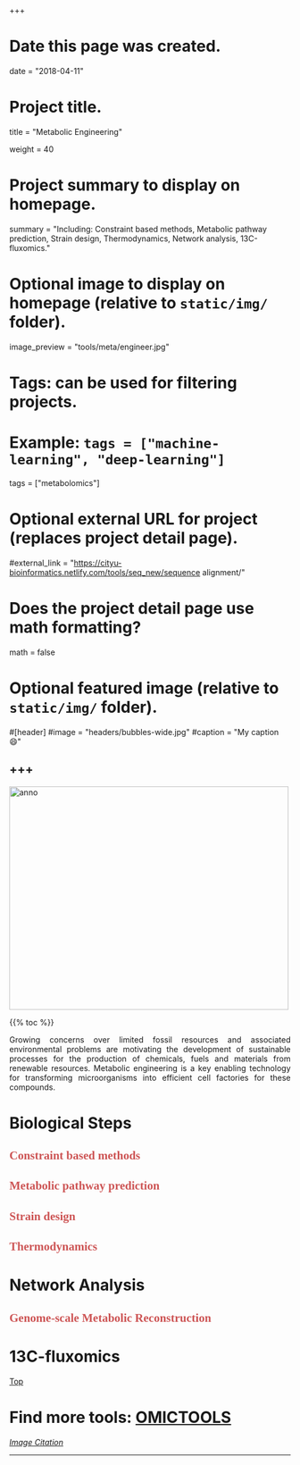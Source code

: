 +++
# Date this page was created.
date = "2018-04-11"

# Project title.
title = "Metabolic Engineering"

weight = 40
# Project summary to display on homepage.
summary = "Including: Constraint based methods, Metabolic pathway prediction, Strain design, Thermodynamics, Network analysis, 13C-fluxomics."

# Optional image to display on homepage (relative to `static/img/` folder).
image_preview = "tools/meta/engineer.jpg"

# Tags: can be used for filtering projects.
# Example: `tags = ["machine-learning", "deep-learning"]`
tags = ["metabolomics"]

# Optional external URL for project (replaces project detail page).
#external_link = "https://cityu-bioinformatics.netlify.com/tools/seq_new/sequence alignment/"


# Does the project detail page use math formatting?
math = false

# Optional featured image (relative to `static/img/` folder).
#[header]
#image = "headers/bubbles-wide.jpg"
#caption = "My caption :smile:"


+++
---

<img src="/img/tools/meta/engineer.jpg"  width="500" height="400" alt="anno" align="center">

<span id="top"></span>

{{% toc %}}

<p align="justify">Growing concerns over limited fossil resources and associated environmental problems are motivating the development of sustainable processes for the production of chemicals, fuels and materials from renewable resources. Metabolic engineering is a key enabling technology for transforming microorganisms into efficient cell factories for these compounds.


# Biological Steps

## <font color=#CD5555 face="黑体">Constraint based methods</font>

## <font color=#CD5555 face="黑体">Metabolic pathway prediction</font>

## <font color=#CD5555 face="黑体">Strain design</font>

## <font color=#CD5555 face="黑体">Thermodynamics</font>

# Network Analysis

## <font color=#CD5555 face="黑体">Genome-scale Metabolic Reconstruction</font>

# 13C-fluxomics

[<i class="fa fa-hand-o-up fa-1x "></i>Top](#top)

# Find more tools: [**OMICTOOLS**](https://omictools.com/metabolomics-category)

[*Image Citation*](https://www.sciencedirect.com/science/article/pii/S0958166915001056)

---